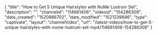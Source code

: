 {
    "title": "How to Get 5 Unique Hairstyles with NuMe Lustrum Set",
    "description": "",
    "channelid": "114661406",
    "videoid": "154286309",
    "date_created": "1520986702",
    "date_modified": "1521239686",
    "type": "captivate",
    "layout": "channelVideo",
    "url": "\/latest-videos\/how-to-get-5-unique-hairstyles-with-nume-lustrum-set-mp4\/114661406-154286309"
}